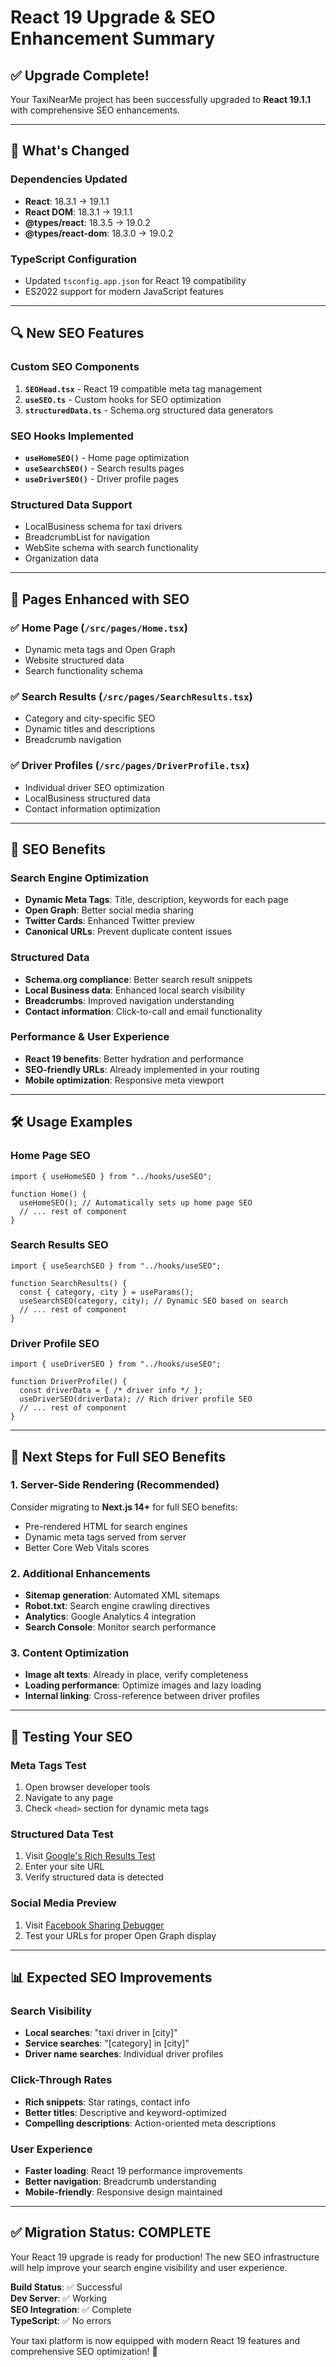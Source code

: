 # React 19 Upgrade & SEO Enhancement Summary

## ✅ **Upgrade Complete!**

Your TaxiNearMe project has been successfully upgraded to **React 19.1.1** with comprehensive SEO enhancements.

---

## 🚀 **What's Changed**

### **Dependencies Updated**
- **React**: 18.3.1 → 19.1.1
- **React DOM**: 18.3.1 → 19.1.1
- **@types/react**: 18.3.5 → 19.0.2
- **@types/react-dom**: 18.3.0 → 19.0.2

### **TypeScript Configuration**
- Updated `tsconfig.app.json` for React 19 compatibility
- ES2022 support for modern JavaScript features

---

## 🔍 **New SEO Features**

### **Custom SEO Components**
1. **`SEOHead.tsx`** - React 19 compatible meta tag management
2. **`useSEO.ts`** - Custom hooks for SEO optimization
3. **`structuredData.ts`** - Schema.org structured data generators

### **SEO Hooks Implemented**
- **`useHomeSEO()`** - Home page optimization
- **`useSearchSEO()`** - Search results pages
- **`useDriverSEO()`** - Driver profile pages

### **Structured Data Support**
- LocalBusiness schema for taxi drivers
- BreadcrumbList for navigation
- WebSite schema with search functionality
- Organization data

---

## 📄 **Pages Enhanced with SEO**

### ✅ **Home Page** (`/src/pages/Home.tsx`)
- Dynamic meta tags and Open Graph
- Website structured data
- Search functionality schema

### ✅ **Search Results** (`/src/pages/SearchResults.tsx`)
- Category and city-specific SEO
- Dynamic titles and descriptions
- Breadcrumb navigation

### ✅ **Driver Profiles** (`/src/pages/DriverProfile.tsx`)
- Individual driver SEO optimization
- LocalBusiness structured data
- Contact information optimization

---

## 🎯 **SEO Benefits**

### **Search Engine Optimization**
- **Dynamic Meta Tags**: Title, description, keywords for each page
- **Open Graph**: Better social media sharing
- **Twitter Cards**: Enhanced Twitter preview
- **Canonical URLs**: Prevent duplicate content issues

### **Structured Data**
- **Schema.org compliance**: Better search result snippets
- **Local Business data**: Enhanced local search visibility
- **Breadcrumbs**: Improved navigation understanding
- **Contact information**: Click-to-call and email functionality

### **Performance & User Experience**
- **React 19 benefits**: Better hydration and performance
- **SEO-friendly URLs**: Already implemented in your routing
- **Mobile optimization**: Responsive meta viewport

---

## 🛠 **Usage Examples**

### **Home Page SEO**
```tsx
import { useHomeSEO } from "../hooks/useSEO";

function Home() {
  useHomeSEO(); // Automatically sets up home page SEO
  // ... rest of component
}
```

### **Search Results SEO**
```tsx
import { useSearchSEO } from "../hooks/useSEO";

function SearchResults() {
  const { category, city } = useParams();
  useSearchSEO(category, city); // Dynamic SEO based on search
  // ... rest of component
}
```

### **Driver Profile SEO**
```tsx
import { useDriverSEO } from "../hooks/useSEO";

function DriverProfile() {
  const driverData = { /* driver info */ };
  useDriverSEO(driverData); // Rich driver profile SEO
  // ... rest of component
}
```

---

## 🔧 **Next Steps for Full SEO Benefits**

### **1. Server-Side Rendering (Recommended)**
Consider migrating to **Next.js 14+** for full SEO benefits:
- Pre-rendered HTML for search engines
- Dynamic meta tags served from server
- Better Core Web Vitals scores

### **2. Additional Enhancements**
- **Sitemap generation**: Automated XML sitemaps
- **Robot.txt**: Search engine crawling directives
- **Analytics**: Google Analytics 4 integration
- **Search Console**: Monitor search performance

### **3. Content Optimization**
- **Image alt texts**: Already in place, verify completeness
- **Loading performance**: Optimize images and lazy loading
- **Internal linking**: Cross-reference between driver profiles

---

## 🧪 **Testing Your SEO**

### **Meta Tags Test**
1. Open browser developer tools
2. Navigate to any page
3. Check `<head>` section for dynamic meta tags

### **Structured Data Test**
1. Visit [Google's Rich Results Test](https://search.google.com/test/rich-results)
2. Enter your site URL
3. Verify structured data is detected

### **Social Media Preview**
1. Visit [Facebook Sharing Debugger](https://developers.facebook.com/tools/debug/)
2. Test your URLs for proper Open Graph display

---

## 📊 **Expected SEO Improvements**

### **Search Visibility**
- **Local searches**: "taxi driver in [city]"
- **Service searches**: "[category] in [city]"
- **Driver name searches**: Individual driver profiles

### **Click-Through Rates**
- **Rich snippets**: Star ratings, contact info
- **Better titles**: Descriptive and keyword-optimized
- **Compelling descriptions**: Action-oriented meta descriptions

### **User Experience**
- **Faster loading**: React 19 performance improvements
- **Better navigation**: Breadcrumb understanding
- **Mobile-friendly**: Responsive design maintained

---

## ✅ **Migration Status: COMPLETE**

Your React 19 upgrade is ready for production! The new SEO infrastructure will help improve your search engine visibility and user experience.

**Build Status**: ✅ Successful  
**Dev Server**: ✅ Working  
**SEO Integration**: ✅ Complete  
**TypeScript**: ✅ No errors  

Your taxi platform is now equipped with modern React 19 features and comprehensive SEO optimization! 🚀